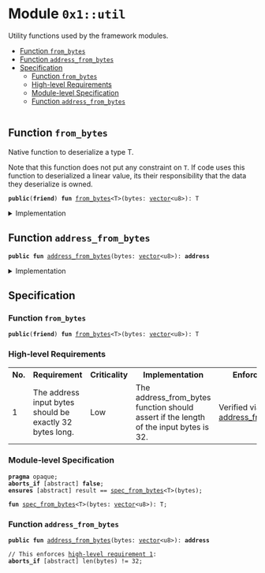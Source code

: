 
<a id="0x1_util"></a>

# Module `0x1::util`

Utility functions used by the framework modules.


-  [Function `from_bytes`](#0x1_util_from_bytes)
-  [Function `address_from_bytes`](#0x1_util_address_from_bytes)
-  [Specification](#@Specification_0)
    -  [Function `from_bytes`](#@Specification_0_from_bytes)
    -  [High-level Requirements](#high-level-req)
    -  [Module-level Specification](#module-level-spec)
    -  [Function `address_from_bytes`](#@Specification_0_address_from_bytes)


<pre><code></code></pre>



<a id="0x1_util_from_bytes"></a>

## Function `from_bytes`

Native function to deserialize a type T.

Note that this function does not put any constraint on <code>T</code>. If code uses this function to
deserialized a linear value, its their responsibility that the data they deserialize is
owned.


<pre><code><b>public</b>(<b>friend</b>) <b>fun</b> <a href="util.md#0x1_util_from_bytes">from_bytes</a>&lt;T&gt;(bytes: <a href="../../../../aptos-stdlib/../move-stdlib/tests/compiler-v2/doc/vector.md#0x1_vector">vector</a>&lt;u8&gt;): T
</code></pre>



<details>
<summary>Implementation</summary>


<pre><code><b>public</b>(<b>friend</b>) <b>native</b> <b>fun</b> <a href="util.md#0x1_util_from_bytes">from_bytes</a>&lt;T&gt;(bytes: <a href="../../../../aptos-stdlib/../move-stdlib/tests/compiler-v2/doc/vector.md#0x1_vector">vector</a>&lt;u8&gt;): T;
</code></pre>



</details>

<a id="0x1_util_address_from_bytes"></a>

## Function `address_from_bytes`



<pre><code><b>public</b> <b>fun</b> <a href="util.md#0x1_util_address_from_bytes">address_from_bytes</a>(bytes: <a href="../../../../aptos-stdlib/../move-stdlib/tests/compiler-v2/doc/vector.md#0x1_vector">vector</a>&lt;u8&gt;): <b>address</b>
</code></pre>



<details>
<summary>Implementation</summary>


<pre><code><b>public</b> <b>fun</b> <a href="util.md#0x1_util_address_from_bytes">address_from_bytes</a>(bytes: <a href="../../../../aptos-stdlib/../move-stdlib/tests/compiler-v2/doc/vector.md#0x1_vector">vector</a>&lt;u8&gt;): <b>address</b> {
    <a href="util.md#0x1_util_from_bytes">from_bytes</a>(bytes)
}
</code></pre>



</details>

<a id="@Specification_0"></a>

## Specification


<a id="@Specification_0_from_bytes"></a>

### Function `from_bytes`


<pre><code><b>public</b>(<b>friend</b>) <b>fun</b> <a href="util.md#0x1_util_from_bytes">from_bytes</a>&lt;T&gt;(bytes: <a href="../../../../aptos-stdlib/../move-stdlib/tests/compiler-v2/doc/vector.md#0x1_vector">vector</a>&lt;u8&gt;): T
</code></pre>





<a id="high-level-req"></a>

### High-level Requirements

<table>
<tr>
<th>No.</th><th>Requirement</th><th>Criticality</th><th>Implementation</th><th>Enforcement</th>
</tr>

<tr>
<td>1</td>
<td>The address input bytes should be exactly 32 bytes long.</td>
<td>Low</td>
<td>The address_from_bytes function should assert if the length of the input bytes is 32.</td>
<td>Verified via <a href="#high-level-req-1">address_from_bytes</a>.</td>
</tr>

</table>




<a id="module-level-spec"></a>

### Module-level Specification


<pre><code><b>pragma</b> opaque;
<b>aborts_if</b> [abstract] <b>false</b>;
<b>ensures</b> [abstract] result == <a href="util.md#0x1_util_spec_from_bytes">spec_from_bytes</a>&lt;T&gt;(bytes);
</code></pre>




<a id="0x1_util_spec_from_bytes"></a>


<pre><code><b>fun</b> <a href="util.md#0x1_util_spec_from_bytes">spec_from_bytes</a>&lt;T&gt;(bytes: <a href="../../../../aptos-stdlib/../move-stdlib/tests/compiler-v2/doc/vector.md#0x1_vector">vector</a>&lt;u8&gt;): T;
</code></pre>



<a id="@Specification_0_address_from_bytes"></a>

### Function `address_from_bytes`


<pre><code><b>public</b> <b>fun</b> <a href="util.md#0x1_util_address_from_bytes">address_from_bytes</a>(bytes: <a href="../../../../aptos-stdlib/../move-stdlib/tests/compiler-v2/doc/vector.md#0x1_vector">vector</a>&lt;u8&gt;): <b>address</b>
</code></pre>




<pre><code>// This enforces <a id="high-level-req-1" href="#high-level-req">high-level requirement 1</a>:
<b>aborts_if</b> [abstract] len(bytes) != 32;
</code></pre>


[move-book]: https://aptos.dev/move/book/SUMMARY
